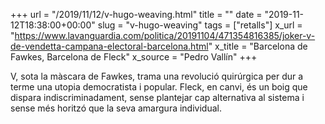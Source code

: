 +++
url = "/2019/11/12/v-hugo-weaving.html"
title = ""
date = "2019-11-12T18:38:00+00:00"
slug = "v-hugo-weaving"
tags = ["retalls"]
x_url = "https://www.lavanguardia.com/politica/20191104/471354816385/joker-v-de-vendetta-campana-electoral-barcelona.html"
x_title = "Barcelona de Fawkes, Barcelona de Fleck"
x_source = "Pedro Vallín"
+++


V, sota la màscara de Fawkes, trama una revolució quirúrgica per dur a terme una utopia democratista i popular. Fleck, en canvi, és un boig que dispara indiscriminadament, sense plantejar cap alternativa al sistema i sense més horitzó que la seva amargura individual.
